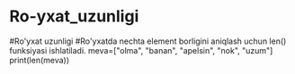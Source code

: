 # Ro-yxat_uzunligi
#Ro'yxat uzunligi
#Ro'yxatda nechta element borligini aniqlash uchun  len() funksiyasi ishlatiladi.
meva=["olma", "banan", "apelsin", "nok", "uzum"]
print(len(meva))
